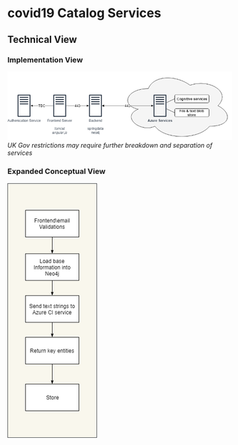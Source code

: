 # covid19 Catalog Services
## Technical View

### Implementation View
![image](images/AzureServices.png)<br>
_UK Gov restrictions may require further breakdown and separation of services_

### Expanded Conceptual View 
![image](images/TechnicalView.png)<br>



